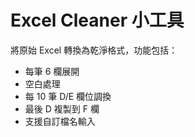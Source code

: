# Excel Cleaner 小工具

將原始 Excel 轉換為乾淨格式，功能包括：

- 每筆 6 欄展開
- 空白處理
- 每 10 筆 D/E 欄位調換
- 最後 D 複製到 F 欄
- 支援自訂檔名輸入